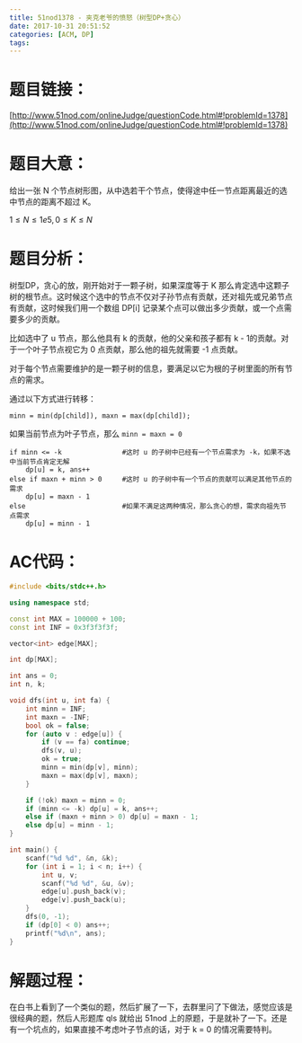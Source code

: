 ```yaml
---
title: 51nod1378 - 夹克老爷的愤怒（树型DP+贪心）
date: 2017-10-31 20:51:52
categories: [ACM, DP]
tags:
---
```

# 题目链接：

[http://www.51nod.com/onlineJudge/questionCode.html#!problemId=1378](http://www.51nod.com/onlineJudge/questionCode.html#!problemId=1378)

# 题目大意：

给出一张 N 个节点树形图，从中选若干个节点，使得途中任一节点距离最近的选中节点的距离不超过 K。

$1\le N\le 1e5, 0 \le K \le N$

# 题目分析：

树型DP，贪心的放，刚开始对于一颗子树，如果深度等于 K 那么肯定选中这颗子树的根节点。这时候这个选中的节点不仅对子孙节点有贡献，还对祖先或兄弟节点有贡献，这时候我们用一个数组 DP[i] 记录某个点可以做出多少贡献，或一个点需要多少的贡献。

比如选中了 u 节点，那么他具有 k 的贡献，他的父亲和孩子都有 k - 1的贡献。对于一个叶子节点视它为 0 点贡献，那么他的祖先就需要 -1 点贡献。

对于每个节点需要维护的是一颗子树的信息，要满足以它为根的子树里面的所有节点的需求。



通过以下方式进行转移：

`minn = min(dp[child]), maxn = max(dp[child]);`

如果当前节点为叶子节点，那么 `minn = maxn = 0`

```
if minn <= -k				#这时 u 的子树中已经有一个节点需求为 -k，如果不选中当前节点肯定无解
    dp[u] = k, ans++		
else if maxn + minn > 0		#这时 u 的子树中有一个节点的贡献可以满足其他节点的需求
    dp[u] = maxn - 1
else 						#如果不满足这两种情况，那么贪心的想，需求向祖先节点需求
	dp[u] = minn - 1
```








# AC代码：
```cpp
#include <bits/stdc++.h>

using namespace std;

const int MAX = 100000 + 100;
const int INF = 0x3f3f3f3f;

vector<int> edge[MAX];

int dp[MAX];

int ans = 0;
int n, k;

void dfs(int u, int fa) {
    int minn = INF;
    int maxn = -INF;
    bool ok = false;
    for (auto v : edge[u]) {
        if (v == fa) continue;
        dfs(v, u);
        ok = true;
        minn = min(dp[v], minn);
        maxn = max(dp[v], maxn);
    }

    if (!ok) maxn = minn = 0;
    if (minn <= -k) dp[u] = k, ans++;
    else if (maxn + minn > 0) dp[u] = maxn - 1;
    else dp[u] = minn - 1;
}

int main() {
    scanf("%d %d", &n, &k);
    for (int i = 1; i < n; i++) {
        int u, v;
        scanf("%d %d", &u, &v);
        edge[u].push_back(v);
        edge[v].push_back(u);
    }
    dfs(0, -1);
    if (dp[0] < 0) ans++;
    printf("%d\n", ans);
}
```
# 解题过程：

在白书上看到了一个类似的题，然后扩展了一下，去群里问了下做法，感觉应该是很经典的题，然后人形题库 qls 就给出 51nod 上的原题，于是就补了一下。还是有一个坑点的，如果直接不考虑叶子节点的话，对于 k = 0 的情况需要特判。